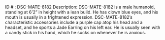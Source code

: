 ID # : DSC-MATE-8182
Description: DSC-MATE-8182 is a male humanoid, standing at 6’2” in height with a lean build. He has clown blue eyes, and his mouth is usually in a frightened expression. DSC-MATE-8182’s characteristic accessories include a purple cap atop his head and a headset, and he sports a Jade Earring on his left ear. He is usually seen with a candy stick in his hand, which he sucks on whenever he is anxious.